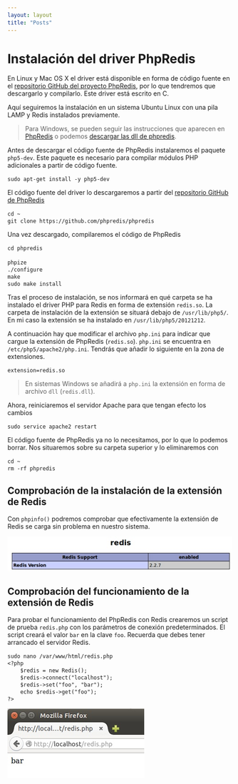 ```yaml
---
layout: layout
title: "Posts"
---
```

# Instalación del driver PhpRedis

En Linux y Mac OS X el driver está disponible en forma de código fuente en el [repositorio GitHub del proyecto PhpRedis](https://github.com/nicolasff/phpredis), por lo que tendremos que descargarlo y compilarlo. Este driver está escrito en C. 

Aquí seguiremos la instalación en un sistema Ubuntu Linux con una pila LAMP y Redis instalados previamente.

> Para Windows, se pueden seguir las instrucciones que aparecen en [PhpRedis](https://github.com/phpredis/phpredis) o podemos [descargar las dll de phpredis](http://char101.github.io/phpredis/).

Antes de descargar el código fuente de PhpRedis instalaremos el paquete `php5-dev`. Este paquete es necesario para compilar módulos PHP adicionales a partir de código fuente.

```
sudo apt-get install -y php5-dev
```

El código fuente del driver lo descargaremos a partir del [repositorio GitHub de PhpRedis](https://github.com/phpredis/phpredis)

```
cd ~
git clone https://github.com/phpredis/phpredis
```

Una vez descargado, compilaremos el código de PhpRedis

```
cd phpredis

phpize
./configure
make
sudo make install
```

Tras el proceso de instalación, se nos informará en qué carpeta se ha instalado el driver PHP para Redis en forma de extensión `redis.so`. La carpeta de instalación de la extensión se situará debajo de `/usr/lib/php5/`. En mi caso la extensión se ha instalado en `/usr/lib/php5/20121212`.

A continuación hay que modificar el archivo `php.ini` para indicar que cargue la extensión de PhpRedis (`redis.so`). `php.ini` se encuentra en `/etc/php5/apache2/php.ini`. Tendrás que añadir lo siguiente en la zona de extensiones.

```
extension=redis.so
```

> En sistemas Windows se añadirá a `php.ini` la extensión en forma de archivo `dll` (`redis.dll`).

Ahora, reiniciaremos el servidor Apache para que tengan efecto los cambios

```
sudo service apache2 restart
```

El código fuente de PhpRedis ya no lo necesitamos, por lo que lo podemos borrar. Nos situaremos sobre su carpeta superior y lo eliminaremos con 

```
cd ~
rm -rf phpredis
```

## Comprobación de la instalación de la extensión de Redis

Con `phpinfo()` podremos comprobar que efectivamente la extensión de Redis se carga sin problema en nuestro sistema.

![](images/redisExtension.jpg)

## Comprobación del funcionamiento de la extensión de Redis

Para probar el funcionamiento del PhpRedis con Redis crearemos un script de prueba `redis.php` con los parámetros de conexión predeterminados. El script creará el valor `bar` en la clave `foo`. Recuerda que debes tener arrancado el servidor Redis.

```
sudo nano /var/www/html/redis.php
<?php
	$redis = new Redis();
	$redis->connect("localhost");
	$redis->set("foo", "bar");
	echo $redis->get("foo");
?>
```

![](images/redisphp.jpg)